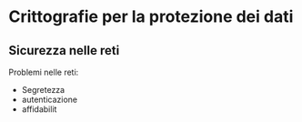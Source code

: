 
# Crittografie per la protezione dei dati

## Sicurezza nelle reti

Problemi nelle reti:
- Segretezza
- autenticazione
- affidabilit
<!--stackedit_data:
eyJoaXN0b3J5IjpbMTczOTg4OTQyOF19
-->